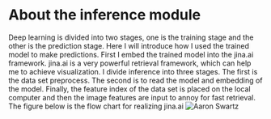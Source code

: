 # About the inference module
Deep learning is divided into two stages, one is the training stage and the other is the prediction stage.
Here I will introduce how I used the trained model to make predictions.
First I embed the trained model into the jina.ai framework. 
jina.ai is a very powerful retrieval framework, which can help me to achieve visualization.
I divide inference into three stages. The first is the data set preprocess. The second is to read the model and embedding of the model. 
Finally, the feature index of the data set is placed on the local computer and then the image features are input to annoy for fast retrieval. 
The figure below is the flow chart for realizing jina.ai
![Aaron Swartz]()
